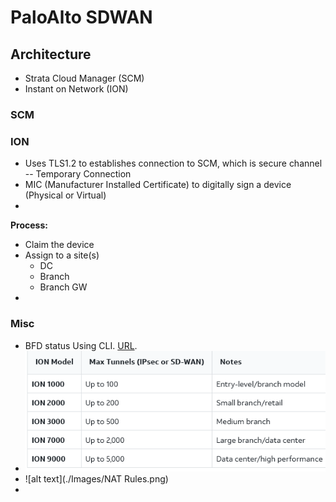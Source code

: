 # PaloAlto SDWAN

## Architecture

- Strata Cloud Manager (SCM)
- Instant on Network (ION)

### SCM

### ION

- Uses TLS1.2 to establishes connection to SCM, which is secure channel -- Temporary Connection
- MIC (Manufacturer Installed Certificate) to digitally sign a device (Physical or Virtual)
-

**Process:**

- Claim the device
- Assign to a site(s)
  - DC
  - Branch
  - Branch GW
-

### Misc

- BFD status Using CLI. [URL](https://docs.paloaltonetworks.com/prisma-sd-wan/ion-cli-reference/use-cli-commands/dump-commands/dump-bfd-status).
- ![alt text](./Images/Image20250825221428.png)
- ![alt text](./Images/NAT Rules.png)
- 
